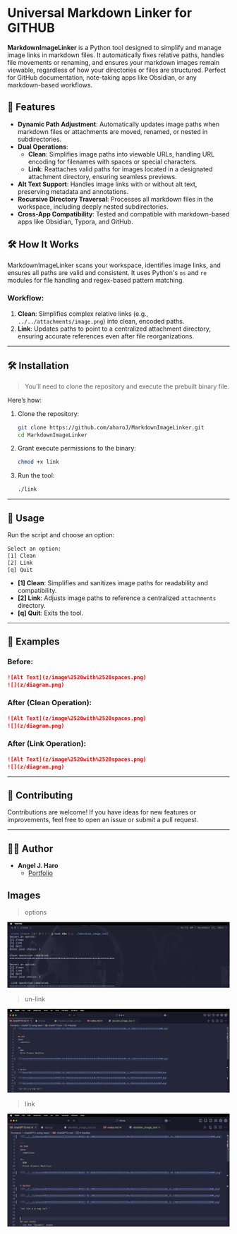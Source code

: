 # **Universal Markdown Linker for GITHUB**

**MarkdownImageLinker** is a Python tool designed to simplify and manage image links in markdown files. It automatically fixes relative paths, handles file movements or renaming, and ensures your markdown images remain viewable, regardless of how your directories or files are structured. Perfect for GitHub documentation, note-taking apps like Obsidian, or any markdown-based workflows.

## 🚀 Features

- **Dynamic Path Adjustment**: Automatically updates image paths when markdown files or attachments are moved, renamed, or nested in subdirectories.  
- **Dual Operations**:
  - **Clean**: Simplifies image paths into viewable URLs, handling URL encoding for filenames with spaces or special characters.
  - **Link**: Reattaches valid paths for images located in a designated attachment directory, ensuring seamless previews.  
- **Alt Text Support**: Handles image links with or without alt text, preserving metadata and annotations.  
- **Recursive Directory Traversal**: Processes all markdown files in the workspace, including deeply nested subdirectories.  
- **Cross-App Compatibility**: Tested and compatible with markdown-based apps like Obsidian, Typora, and GitHub.  

## 🛠 How It Works

MarkdownImageLinker scans your workspace, identifies image links, and ensures all paths are valid and consistent. It uses Python's `os` and `re` modules for file handling and regex-based pattern matching.

### Workflow:
1. **Clean**: Simplifies complex relative links (e.g., `../../attachments/image.png`) into clean, encoded paths.
2. **Link**: Updates paths to point to a centralized attachment directory, ensuring accurate references even after file reorganizations.

---

## 🛠 Installation 

> You’ll need to clone the repository and execute the prebuilt binary file. 

Here’s how:

1. Clone the repository:
   ```bash
   git clone https://github.com/aharoJ/MarkdownImageLinker.git
   cd MarkdownImageLinker
   ```

2. Grant execute permissions to the binary:
   ```bash
   chmod +x link
   ```

3. Run the tool:
   ```bash
   ./link
   ```


---

## 📖 Usage

Run the script and choose an option:

```plaintext
Select an option:
[1] Clean
[2] Link
[q] Quit
```

- **[1] Clean**: Simplifies and sanitizes image paths for readability and compatibility.  
- **[2] Link**: Adjusts image paths to reference a centralized `attachments` directory.  
- **[q] Quit**: Exits the tool.

---

## 📝 Examples

### Before:
```markdown
![Alt Text](z/image%2520with%2520spaces.png)
![](z/diagram.png)
```

### After (Clean Operation):
```markdown
![Alt Text](z/image%2520with%2520spaces.png)
![](z/diagram.png)
```

### After (Link Operation):
```markdown
![Alt Text](z/image%2520with%2520spaces.png)
![](z/diagram.png)
```

---

## 🤝 Contributing

Contributions are welcome! If you have ideas for new features or improvements, feel free to open an issue or submit a pull request.

---

## 👨‍💻 Author

- **Angel J. Haro**  
  - [Portfolio](https://aharoj.io)  



## Images 

> options 

![alt text](<z/options.png>)

> un-link

![alt text](z/unlink.png)

> link 

![alt text](z/link.png)